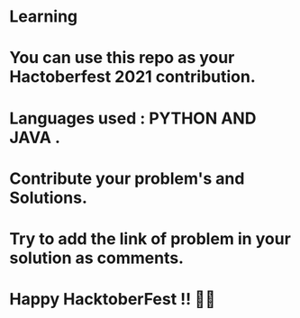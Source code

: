 # Learning
# You can use this repo as your Hactoberfest 2021 contribution.
# Languages used : PYTHON AND JAVA .
# Contribute your problem's and Solutions.
# Try to add the link of problem in your solution as comments.
# Happy HacktoberFest !! 🙌😄

